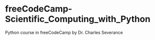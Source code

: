 # freeCodeCamp-Scientific_Computing_with_Python
 Python course in freeCodeCamp by Dr. Charles Severance
